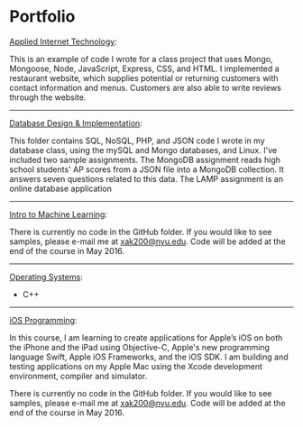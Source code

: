 # Portfolio

[Applied Internet Technology](./Applied%20Internet%20Technology):

This is an example of code I wrote for a class project that uses Mongo, Mongoose, Node, JavaScript, Express, CSS, and HTML.
I implemented a restaurant website, which supplies potential or returning customers with contact information and menus. Customers
are also able to write reviews through the website.


-------------------


[Database Design & Implementation](./Database%20Design%20%26%20Implementation):

This folder contains SQL, NoSQL, PHP, and JSON code I wrote in my database class, using the mySQL and Mongo databases, and Linux.
I've included two sample assignments. The MongoDB assignment reads high school students' AP scores from a JSON file into a 
MongoDB collection. It answers seven questions related to this data.
The LAMP assignment is an online database application 


-------------------


[Intro to Machine Learning](./Intro%20to%20Machine%20Learning):

There is currently no code in the GitHub folder. If you would like to see samples, please e-mail me at xak200@nyu.edu.
Code will be added at the end of the course in May 2016.


-------------------


[Operating Systems](./Operating%20Systems):
- C++


-------------------


[iOS Programming](./iOS%20Programming):

In this course, I am learning to create applications for Apple’s iOS on both the iPhone and the iPad using Objective-C, 
Apple's new programming language Swift, Apple iOS Frameworks, and the iOS SDK. I am building and testing applications on my 
Apple Mac using the Xcode development environment, compiler and simulator. 

There is currently no code in the GitHub folder. If you would like to see samples, please e-mail me at xak200@nyu.edu.
Code will be added at the end of the course in May 2016.